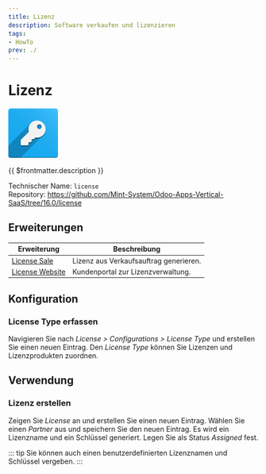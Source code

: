 ```yaml
---
title: Lizenz
description: Software verkaufen und lizenzieren
tags:
- HowTo
prev: ./
---
```

# Lizenz
![odoo_icons_license](attachments/odoo_icons_license.png)

{{ $frontmatter.description }}

Technischer Name: `license`\
Repository: <https://github.com/Mint-System/Odoo-Apps-Vertical-SaaS/tree/16.0/license>

## Erweiterungen

| Erweiterung                             | Beschreibung                           |
| --------------------------------------- | -------------------------------------- |
| [License Sale](License%20Sale.md)       | Lizenz aus Verkaufsauftrag generieren. |
| [License Website](License%20Website.md) | Kundenportal zur Lizenzverwaltung.     |

## Konfiguration

### License Type erfassen

Navigieren Sie nach *License > Configurations > License Type* und erstellen Sie einen neuen Eintrag. Den *License Type* können Sie Lizenzen und Lizenzprodukten zuordnen.

## Verwendung

### Lizenz erstellen

Zeigen Sie *License* an und erstellen Sie einen neuen Eintrag. Wählen Sie einen *Partner* aus und speichern Sie den neuen Eintrag. Es wird ein Lizenzname und ein Schlüssel generiert. Legen Sie als Status *Assigned* fest.

::: tip
Sie können auch einen benutzerdefinierten Lizenznamen und Schlüssel vergeben.
:::